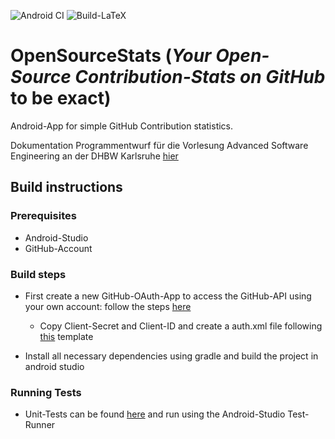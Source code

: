 ![Android CI](https://github.com/lukaspanni/OpenSourceStats/workflows/Android%20CI/badge.svg)
![Build-LaTeX](https://github.com/lukaspanni/OpenSourceStats/workflows/Build-LaTeX/badge.svg)

# OpenSourceStats (_Your Open-Source Contribution-Stats on GitHub_ to be exact)

Android-App for simple GitHub Contribution statistics.

Dokumentation Programmentwurf für die Vorlesung Advanced Software Engineering an der DHBW Karlsruhe [hier](./dhbw_doc/Dokumentation.pdf)

## Build instructions

### Prerequisites

- Android-Studio
- GitHub-Account

### Build steps

- First create a new GitHub-OAuth-App to access the GitHub-API using your own account: follow the steps [here](https://docs.github.com/en/developers/apps/creating-an-oauth-app)
  - Copy Client-Secret and Client-ID and create a auth.xml file following [this](https://github.com/lukaspanni/OpenSourceStats/blob/main/app/src/main/res/values/.sample_auth.xml) template 

- Install all necessary dependencies using gradle and build the project in android studio

### Running Tests

- Unit-Tests can be found [here](https://github.com/lukaspanni/OpenSourceStats/tree/main/app/src/test/java/de/lukaspanni/opensourcestats) and run using the Android-Studio Test-Runner
